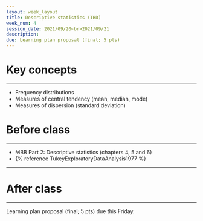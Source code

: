 ```yaml
---
layout: week_layout
title: Descriptive statistics (TBD)
week_num: 4
session_date: 2021/09/20<br>2021/09/21
description:
due: Learning plan proposal (final; 5 pts)
---
```


# Key concepts
---

  -  Frequency distributions
  -  Measures of central tendency (mean, median, mode)
  -  Measures of dispersion (standard deviation)

# Before class
---

  - MBB Part 2: Descriptive statistics (chapters 4, 5 and 6)
  - {% reference TukeyExploratoryDataAnalysis1977 %}


---
# After class
---

Learning plan proposal (final; 5 pts) due this Friday.
